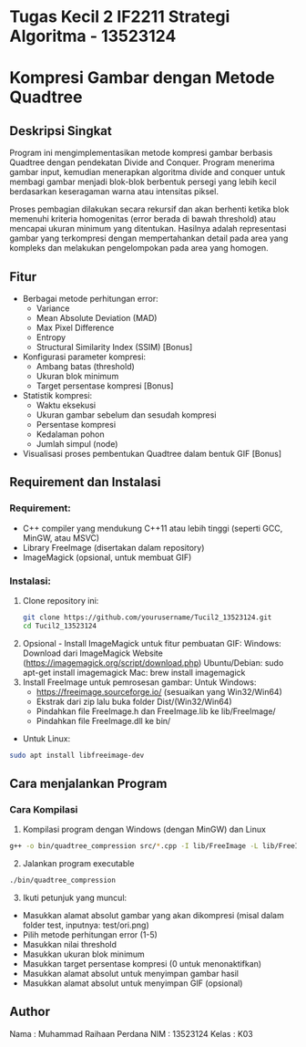 # Tugas Kecil 2 IF2211 Strategi Algoritma - 13523124
# Kompresi Gambar dengan Metode Quadtree

## Deskripsi Singkat

Program ini mengimplementasikan metode kompresi gambar berbasis Quadtree dengan pendekatan Divide and Conquer. Program menerima gambar input, kemudian menerapkan algoritma divide and conquer untuk membagi gambar menjadi blok-blok berbentuk persegi yang lebih kecil berdasarkan keseragaman warna atau intensitas piksel. 

Proses pembagian dilakukan secara rekursif dan akan berhenti ketika blok memenuhi kriteria homogenitas (error berada di bawah threshold) atau mencapai ukuran minimum yang ditentukan. Hasilnya adalah representasi gambar yang terkompresi dengan mempertahankan detail pada area yang kompleks dan melakukan pengelompokan pada area yang homogen.

## Fitur

- Berbagai metode perhitungan error:
  - Variance
  - Mean Absolute Deviation (MAD)
  - Max Pixel Difference
  - Entropy
  - Structural Similarity Index (SSIM) [Bonus]
- Konfigurasi parameter kompresi:
  - Ambang batas (threshold)
  - Ukuran blok minimum
  - Target persentase kompresi [Bonus]
- Statistik kompresi:
  - Waktu eksekusi
  - Ukuran gambar sebelum dan sesudah kompresi
  - Persentase kompresi
  - Kedalaman pohon
  - Jumlah simpul (node)
- Visualisasi proses pembentukan Quadtree dalam bentuk GIF [Bonus]

## Requirement dan Instalasi

### Requirement:
- C++ compiler yang mendukung C++11 atau lebih tinggi (seperti GCC, MinGW, atau MSVC)
- Library FreeImage (disertakan dalam repository)
- ImageMagick (opsional, untuk membuat GIF)

### Instalasi:
1. Clone repository ini:
   ```bash
   git clone https://github.com/yourusername/Tucil2_13523124.git
   cd Tucil2_13523124
   ```
2. Opsional - Install ImageMagick untuk fitur pembuatan GIF:
   Windows: Download dari ImageMagick Website (https://imagemagick.org/script/download.php)
   Ubuntu/Debian: sudo apt-get install imagemagick
   Mac: brew install imagemagick
3. Install FreeImage untuk pemrosesan gambar:
   Untuk Windows:
   - https://freeimage.sourceforge.io/ (sesuaikan yang Win32/Win64)
   - Ekstrak dari zip lalu buka folder Dist/(Win32/Win64)
   - Pindahkan file FreeImage.h dan FreeImage.lib ke lib/FreeImage/
   - Pindahkan file FreeImage.dll ke bin/
  -  Untuk Linux:
   ```bash
   sudo apt install libfreeimage-dev
   ```
## Cara menjalankan Program
### Cara Kompilasi
1. Kompilasi program dengan Windows (dengan MinGW) dan Linux
```bash
g++ -o bin/quadtree_compression src/*.cpp -I lib/FreeImage -L lib/FreeImage -lfreeimage
```
2. Jalankan program executable
```bash
./bin/quadtree_compression
```
3. Ikuti petunjuk yang muncul:
- Masukkan alamat absolut gambar yang akan dikompresi (misal dalam folder test, inputnya: test/ori.png)
- Pilih metode perhitungan error (1-5)
- Masukkan nilai threshold
- Masukkan ukuran blok minimum
- Masukkan target persentase kompresi (0 untuk menonaktifkan)
- Masukkan alamat absolut untuk menyimpan gambar hasil
- Masukkan alamat absolut untuk menyimpan GIF (opsional)
## Author
Nama : Muhammad Raihaan Perdana
NIM : 13523124
Kelas : K03
